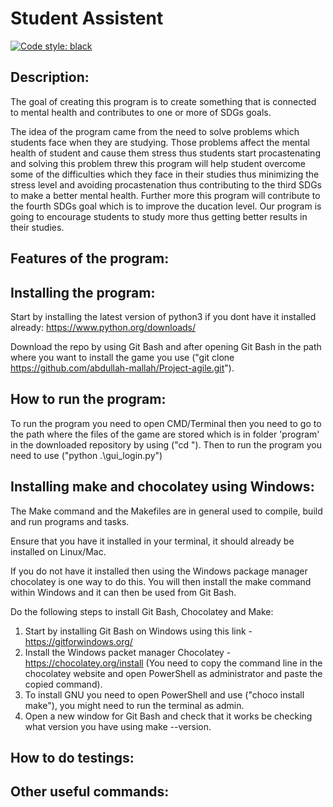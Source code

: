 Student Assistent
=============

[![Code style: black](https://img.shields.io/badge/code%20style-black-000000.svg)](https://github.com/psf/black)

Description:
------------
The goal of creating this program is to create something that is connected to mental health and contributes to one or more of SDGs goals.

The idea of the program came from the need to solve problems which students face when they are studying.
Those problems affect the mental health of student and cause them stress thus students start procastenating and solving this problem threw this program will help student overcome some of the difficulties which they face in their studies thus minimizing the stress level and avoiding procastenation thus contributing to the third SDGs to make a better mental health.
Further more this program will contribute to the fourth SDGs goal which is to improve the ducation level. Our program is going to encourage students to study more thus getting better results in their studies.

Features of the program:
------------------------

Installing the program:
--------------------
Start by installing the latest version of python3 if you dont have it installed already:
https://www.python.org/downloads/

Download the repo by using Git Bash and after opening Git Bash in the path where you want to install the game
you use ("git clone <https://github.com/abdullah-mallah/Project-agile.git>").

How to run the program:
-----------------------
To run the program you need to open CMD/Terminal then you need to go to the path where the files of the game are stored which is in
folder 'program' in the downloaded repository by using ("cd <path>"). Then to run the program you need to use ("python .\gui_login.py")

Installing make and chocolatey using Windows:
---------------------------------------------
The Make command and the Makefiles are in general used to compile, build and run programs and tasks.

Ensure that you have it installed in your terminal, it should already be installed on Linux/Mac.

If you do not have it installed then using the Windows package manager chocolatey is one way to do this. 
You will then install the make command within Windows and it can then be used from Git Bash.

Do the following steps to install Git Bash, Chocolatey and Make:

1. Start by installing Git Bash on Windows using this link - https://gitforwindows.org/
2. Install the Windows packet manager Chocolatey - https://chocolatey.org/install
(You need to copy the command line in the chocolatey website and open PowerShell as administrator and paste the copied command).
3. To install GNU you need to open PowerShell and use ("choco install make"), you might need to run the terminal as admin.
4. Open a new window for Git Bash and check that it works be checking what version you have using make --version.

How to do testings:
-------------------

Other useful commands:
----------------------
